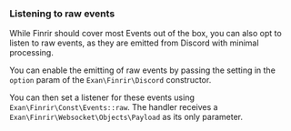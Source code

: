 ### Listening to raw events

While Finrir should cover most Events out of the box, you can also opt to listen to raw events, as they are emitted from Discord with minimal processing.

You can enable the emitting of raw events by passing the setting in the `option` param of the `Exan\Finrir\Discord` constructor.

You can then set a listener for these events using `Exan\Finrir\Const\Events::raw`. The handler receives a `Exan\Finrir\Websocket\Objects\Payload` as its only parameter.
